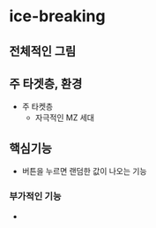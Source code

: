 # ice-breaking

## 전체적인 그림

>

## 주 타겟층, 환경

- 주 타켓층
  - 자극적인 MZ 세대

## 핵심기능

- 버튼을 누르면 랜덤한 값이 나오는 기능

### 부가적인 기능

-
